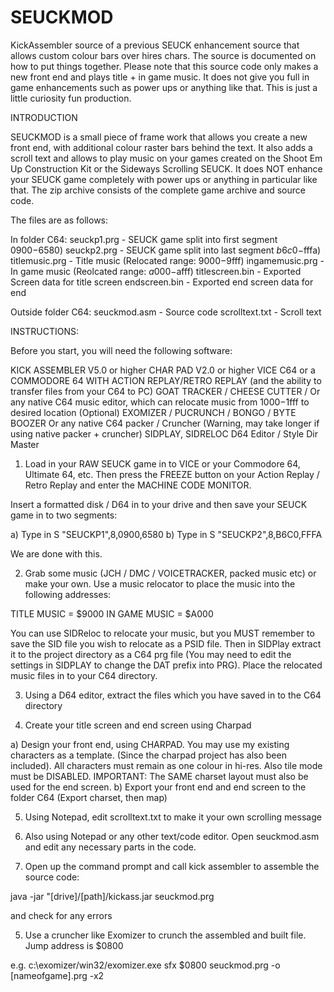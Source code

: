 # SEUCKMOD
KickAssembler source of a previous SEUCK enhancement source that allows custom colour bars over hires chars. The source is documented on how to put things together. Please note that this source code only makes a new front end and plays title + in game music. It does not give you full in game enhancements such as power ups or anything like that. This is just a little curiosity fun production.

INTRODUCTION

SEUCKMOD is a small piece of frame work that allows you create a new front end, with additional colour raster bars behind the text. It also adds a scroll text and allows to play music on your games created on the Shoot Em Up Construction Kit or the Sideways Scrolling SEUCK. It does NOT enhance your SEUCK game completely with power ups or anything in particular like that. The zip archive consists of the complete game archive and source code.

The files are as follows:

In folder C64:
  seuckp1.prg - SEUCK game split into first segment $0900-$6580)
  seuckp2.prg - SEUCK game split into last segment $b6c0-$fffa)
  titlemusic.prg - Title music (Relocated range: $9000-$9fff)
  ingamemusic.prg - In game music (Reolcated range: $a000-$afff)
  titlescreen.bin - Exported Screen data for title screen
  endscreen.bin    - Exported end screen data for end
  
  Outside folder C64:
  seuckmod.asm - Source code
  scrolltext.txt - Scroll text

INSTRUCTIONS:

Before you start, you will need the following software:

KICK ASSEMBLER V5.0 or higher
CHAR PAD V2.0 or higher
VICE C64 or a COMMODORE 64 WITH ACTION REPLAY/RETRO REPLAY (and the ability to transfer files from your C64 to PC)
GOAT TRACKER / CHEESE CUTTER / Or any native C64 music editor, which can relocate music from $1000-$1fff to desired location (Optional)
EXOMIZER / PUCRUNCH / BONGO / BYTE BOOZER Or any native C64 packer / Cruncher (Warning, may take longer if using native packer + cruncher)
SIDPLAY, SIDRELOC 
D64 Editor / Style Dir Master
1. Load in your RAW SEUCK game in to VICE or your Commodore 64, Ultimate 64, etc. Then press the FREEZE button on your Action Replay / Retro Replay and enter the MACHINE CODE MONITOR.

Insert a formatted disk / D64 in to your drive and then save your SEUCK game in to two segments:

a) Type in S "SEUCKP1",8,0900,6580
b) Type in S "SEUCKP2",8,B6C0,FFFA

We are done with this.

2. Grab some music (JCH / DMC / VOICETRACKER, packed music etc) or make your own. Use a music relocator to place the music into the following addresses:

TITLE MUSIC = $9000
IN GAME MUSIC = $A000

You can use SIDReloc to relocate your music, but you MUST remember to save the SID file you wish to relocate as a PSID file. Then in SIDPlay extract it to the project directory as a C64 prg file (You may need to edit the settings in SIDPLAY to change the DAT prefix into PRG). Place the relocated music files in to your C64 directory.

3. Using a D64 editor, extract the files which you have saved in to the C64 directory

4. Create your title screen and end screen using Charpad

a) Design your front end, using CHARPAD. You may use my existing characters as a template. (Since the charpad project has also been included). All characters must remain as one colour in hi-res. Also tile mode must be DISABLED. IMPORTANT: The SAME charset layout must also be used for the end screen.
b) Export your front end and end screen to the folder C64 (Export charset, then map)

5. Using Notepad, edit scrolltext.txt to make it your own scrolling message

6. Also using Notepad or any other text/code editor. Open seuckmod.asm and edit any necessary parts in the code.

7. Open up the command prompt and call kick assembler to assemble the source code:

java -jar "[drive]/[path]/kickass.jar seuckmod.prg

and check for any errors

5. Use a cruncher like Exomizer to crunch the assembled and built file. Jump address is $0800

e.g.
c:\exomizer/win32/exomizer.exe sfx $0800 seuckmod.prg -o [nameofgame].prg -x2
